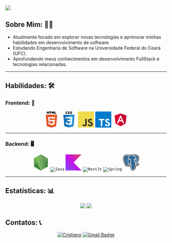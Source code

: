 ![](https://komarev.com/ghpvc/?username=CristianoMends&color=006bed)



## Sobre Mim: 🙋‍♂️

- Atualmente focado em explorar novas tecnologias e aprimorar minhas habilidades em desenvolvimento de software.
- Estudando Engenharia de Software na Universidade Federal do Ceará (UFC).
- Aprofundando meus conhecimentos em desenvolvimento FullStack e tecnologias relacionadas.

---

## Habilidades: 🛠️


### Frontend: 🎨
<div align="center">
<code><img height="50" src="https://raw.githubusercontent.com/github/explore/80688e429a7d4ef2fca1e82350fe8e3517d3494d/topics/html/html.png" alt="HTML5"/></code>
<code><img height="50" src="https://raw.githubusercontent.com/github/explore/80688e429a7d4ef2fca1e82350fe8e3517d3494d/topics/css/css.png" alt="CSS"/></code>
<code><img height="50" src="https://raw.githubusercontent.com/github/explore/80688e429a7d4ef2fca1e82350fe8e3517d3494d/topics/javascript/javascript.png" alt="Javascript"/></code>
<code><img height="50" src="https://raw.githubusercontent.com/github/explore/80688e429a7d4ef2fca1e82350fe8e3517d3494d/topics/typescript/typescript.png" alt="Typescript"/></code>
<code><img height="50" src="https://raw.githubusercontent.com/github/explore/80688e429a7d4ef2fca1e82350fe8e3517d3494d/topics/angular/angular.png" alt="Angular"/></code>
</div>

---

### Backend: 🖥️

<div align="center">
<code><img height="50" src="https://raw.githubusercontent.com/github/explore/80688e429a7d4ef2fca1e82350fe8e3517d3494d/topics/nodejs/nodejs.png" alt="Nodejs"/></code>
<code><img height="50" src="https://cdn.jsdelivr.net/gh/devicons/devicon@latest/icons/java/java-original.svg" alt="Java"/></code>
<code><img height="50" src="https://raw.githubusercontent.com/github/explore/80688e429a7d4ef2fca1e82350fe8e3517d3494d/topics/kotlin/kotlin.png" alt="Kotlin"/></code>
<code><img height="50" src="https://cdn.jsdelivr.net/gh/devicons/devicon@latest/icons/nestjs/nestjs-original.svg" alt="NestJs"/></code>
<code><img height="50" src="https://cdn.jsdelivr.net/gh/devicons/devicon@latest/icons/spring/spring-original.svg" alt="Spring"/></code>
<code><img height="50" src="https://raw.githubusercontent.com/github/explore/80688e429a7d4ef2fca1e82350fe8e3517d3494d/topics/postgresql/postgresql.png" alt="PostegreSQL"/></code>
</div>

---


## Estatísticas: 📊
<div align="center">
<img height="200px" src="https://github-readme-stats.vercel.app/api?username=CristianoMends&show_icons=true&theme=dracula&custom_title=Estatísticas%20do%20Github">
<img height="200px" src="https://github-readme-stats.vercel.app/api/top-langs/?username=CristianoMends&custom_title=Linguagens%20Mais%20Utilizadas&layout=donut&langs_count=6&theme=dracula&hide=html,css,procfile">
</div>

## Contatos: 📞

<div align="center">
  
  [![Cristiano](https://img.shields.io/badge/-Linkedin-0e76a8?style=flat-square&logo=Linkedin&logoColor=white&link=https://www.linkedin.com/in/cristiano-mendes-link/)](https://www.linkedin.com/in/cristiano-mendes-link/)
  [![Gmail Badge](https://img.shields.io/badge/-Gmail-FF0000?style=flat-square&labelColor=FF0000&logo=gmail&logoColor=white&link=cristianomendes.dev@gmail.com)](mailto:cristianomendes.dev@gmail.com)
  
</div>

